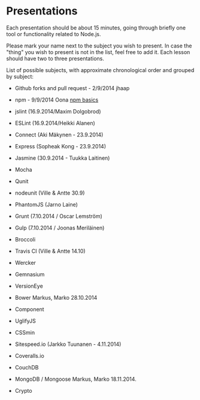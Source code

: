 ﻿# Presentations

Each presentation should be about 15 minutes, going through briefly one tool or functionality related to Node.js.

Please mark your name next to the subject you wish to present. In case the "thing" you wish to present is not in the
list, feel free to add it.
Each lesson should have two to three presentations.

List of possible subjects, with approximate chronological order and grouped by subject:

- Github forks and pull request - 2/9/2014 jhaap

- npm - 9/9/2014 Oona [npm basics](https://speakerdeck.com/oona/npm-basics)

- jslint (16.9.2014/Maxim Dolgobrod)
- ESLint (16.9.2014/Heikki Alanen)

- Connect (Aki Mäkynen - 23.9.2014)
- Express (Sopheak Kong - 23.9.2014)

- Jasmine (30.9.2014 - Tuukka Laitinen)
- Mocha
- Qunit
- nodeunit (Ville & Antte 30.9)
- PhantomJS (Jarno Laine)

- Grunt (7.10.2014 / Oscar Lemström)
- Gulp (7.10.2014 / Joonas Meriläinen)
- Broccoli

- Travis CI (Ville & Antte 14.10)
- Wercker

- Gemnasium 
- VersionEye

- Bower Markus, Marko 28.10.2014
- Component

- UglifyJS
- CSSmin
- Sitespeed.io (Jarkko Tuunanen - 4.11.2014)

- Coveralls.io

- CouchDB
- MongoDB / Mongoose Markus, Marko 18.11.2014.
- Crypto
